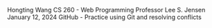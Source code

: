 Hongting Wang
CS 260 - Web Programming
Professor Lee S. Jensen
January 12, 2024
GitHub - Practice using Git and resolving conflicts

